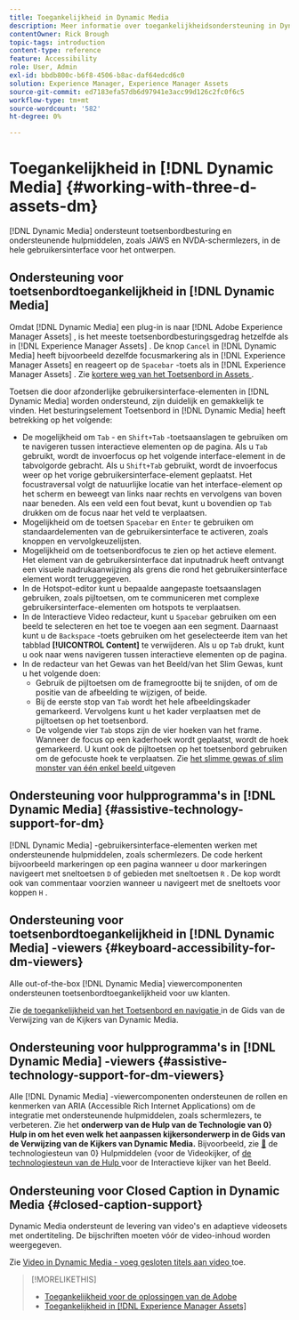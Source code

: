 ```yaml
---
title: Toegankelijkheid in Dynamic Media
description: Meer informatie over toegankelijkheidsondersteuning in Dynamic Media en Dynamic Media Viewers.
contentOwner: Rick Brough
topic-tags: introduction
content-type: reference
feature: Accessibility
role: User, Admin
exl-id: bbdb800c-b6f8-4506-b8ac-daf64edcd6c0
solution: Experience Manager, Experience Manager Assets
source-git-commit: ed7183efa57db6d97941e3acc99d126c2fc0f6c5
workflow-type: tm+mt
source-wordcount: '582'
ht-degree: 0%

---
```


# Toegankelijkheid in [!DNL Dynamic Media] {#working-with-three-d-assets-dm}

[!DNL Dynamic Media] ondersteunt toetsenbordbesturing en ondersteunende hulpmiddelen, zoals JAWS en NVDA-schermlezers, in de hele gebruikersinterface voor het ontwerpen.

## Ondersteuning voor toetsenbordtoegankelijkheid in [!DNL Dynamic Media]

Omdat [!DNL Dynamic Media] een plug-in is naar [!DNL Adobe Experience Manager Assets] , is het meeste toetsenbordbesturingsgedrag hetzelfde als in [!DNL Experience Manager Assets] . De knop `Cancel` in [!DNL Dynamic Media] heeft bijvoorbeeld dezelfde focusmarkering als in [!DNL Experience Manager Assets] en reageert op de `Spacebar` -toets als in [!DNL Experience Manager Assets] . Zie [ kortere weg van het Toetsenbord in Assets ](/help/assets/accessibility.md#keyboard-shortcuts).

Toetsen die door afzonderlijke gebruikersinterface-elementen in [!DNL Dynamic Media] worden ondersteund, zijn duidelijk en gemakkelijk te vinden. Het besturingselement Toetsenbord in [!DNL Dynamic Media] heeft betrekking op het volgende:

* De mogelijkheid om `Tab` - en `Shift+Tab` -toetsaanslagen te gebruiken om te navigeren tussen interactieve elementen op de pagina.
Als u `Tab` gebruikt, wordt de invoerfocus op het volgende interface-element in de tabvolgorde gebracht. Als u `Shift+Tab` gebruikt, wordt de invoerfocus weer op het vorige gebruikersinterface-element geplaatst.
Het focustraversal volgt de natuurlijke locatie van het interface-element op het scherm en beweegt van links naar rechts en vervolgens van boven naar beneden. Als een veld een fout bevat, kunt u bovendien op `Tab` drukken om de focus naar het veld te verplaatsen.
* Mogelijkheid om de toetsen `Spacebar` en `Enter` te gebruiken om standaardelementen van de gebruikersinterface te activeren, zoals knoppen en vervolgkeuzelijsten.
* Mogelijkheid om de toetsenbordfocus te zien op het actieve element. Het element van de gebruikersinterface dat inputnadruk heeft ontvangt een visuele nadrukaanwijzing als grens die rond het gebruikersinterface element wordt teruggegeven.
* In de Hotspot-editor kunt u bepaalde aangepaste toetsaanslagen gebruiken, zoals pijltoetsen, om te communiceren met complexe gebruikersinterface-elementen om hotspots te verplaatsen.
* In de Interactieve Video redacteur, kunt u `Spacebar` gebruiken om een beeld te selecteren en het toe te voegen aan een segment. Daarnaast kunt u de `Backspace` -toets gebruiken om het geselecteerde item van het tabblad **[!UICONTROL Content]** te verwijderen. Als u op `Tab` drukt, kunt u ook naar wens navigeren tussen interactieve elementen op de pagina.
* In de redacteur van het Gewas van het Beeld/van het Slim Gewas, kunt u het volgende doen:
   * Gebruik de pijltoetsen om de framegrootte bij te snijden, of om de positie van de afbeelding te wijzigen, of beide.
   * Bij de eerste stop van `Tab` wordt het hele afbeeldingskader gemarkeerd. Vervolgens kunt u het kader verplaatsen met de pijltoetsen op het toetsenbord.
   * De volgende vier `Tab` stops zijn de vier hoeken van het frame. Wanneer de focus op een kaderhoek wordt geplaatst, wordt de hoek gemarkeerd. U kunt ook de pijltoetsen op het toetsenbord gebruiken om de gefocuste hoek te verplaatsen.
Zie [ het slimme gewas of slim monster van één enkel beeld ](/help/assets/image-profiles.md#editing-the-smart-crop-or-smart-swatch-of-a-single-image) uitgeven

<!-- Keyboarding is the same because Dynamic Media is using the same UI library (Coral 3 (AEM 6.5) or Coral Spectrum (in Skyline)) as entire AEM Assets.  -->

<!-- In the Hotspot editor, Dynamic Media lets you use arrow keys to control the position of a hot spot. See [Carousel Banners](/help/assets/dynamic-media/carousel-banners.md#adding-hotspots-or-image-maps-to-an-image-banner) or [Interactive Images](/help/assets/dynamic-media/interactive-images.md#adding-hotspots-to-an-image-banner)  -->

<!-- I think we should definitely mention this in the DM-specific area of documentation for keyboard support. -->

<!-- I would not get into much of details of specific keyboard support logic of these editors. One of the reasons - chances are that accessibility support will receive Phase2-like attention, with more holistic approach. -->

## Ondersteuning voor hulpprogramma&#39;s in [!DNL Dynamic Media] {#assistive-technology-support-for-dm}

[!DNL Dynamic Media] -gebruikersinterface-elementen werken met ondersteunende hulpmiddelen, zoals schermlezers. De code herkent bijvoorbeeld markeringen op een pagina wanneer u door markeringen navigeert met sneltoetsen `D` of gebieden met sneltoetsen `R` . De kop wordt ook van commentaar voorzien wanneer u navigeert met de sneltoets voor koppen `H` .

## Ondersteuning voor toetsenbordtoegankelijkheid in [!DNL Dynamic Media] -viewers {#keyboard-accessibility-for-dm-viewers}

Alle out-of-the-box [!DNL Dynamic Media] viewercomponenten ondersteunen toetsenbordtoegankelijkheid voor uw klanten.

Zie [ de toegankelijkheid van het Toetsenbord en navigatie ](https://experienceleague.adobe.com/docs/dynamic-media-developer-resources/library/c-keyboard-accessibility.html) in de Gids van de Verwijzing van de Kijkers van Dynamic Media.

## Ondersteuning voor hulpprogramma&#39;s in [!DNL Dynamic Media] -viewers {#assistive-technology-support-for-dm-viewers}

Alle [!DNL Dynamic Media] -viewercomponenten ondersteunen de rollen en kenmerken van ARIA (Accessible Rich Internet Applications) om de integratie met ondersteunende hulpmiddelen, zoals schermlezers, te verbeteren.
Zie het **onderwerp van de Hulp van de Technologie van 0&rbrace; Hulp in om het even welk het aanpassen kijkersonderwerp in de Gids van de Verwijzing van de Kijkers van Dynamic Media.** Bijvoorbeeld, zie [&#128279;](https://experienceleague.adobe.com/docs/dynamic-media-developer-resources/library/viewers-aem-assets-dmc/video/r-html5-video-viewer-20-assistive.html) de technologiesteun van 0&rbrace; Hulpmiddelen &lbrace;voor de Videokijker, of [ de technologiesteun van de Hulp ](https://experienceleague.adobe.com/docs/dynamic-media-developer-resources/library/viewers-for-aem-assets-only/interactive-images/c-html5-aem-interactive-image-assistive.html#viewers-for-aem-assets-only) voor de Interactieve kijker van het Beeld.

## Ondersteuning voor Closed Caption in Dynamic Media {#closed-caption-support}

Dynamic Media ondersteunt de levering van video&#39;s en adaptieve videosets met ondertiteling. De bijschriften moeten vóór de video-inhoud worden weergegeven.

Zie [ Video in Dynamic Media - voeg gesloten titels aan video ](/help/assets/video.md#adding-captions-to-video) toe.

>[!MORELIKETHIS]
>
>* [ Toegankelijkheid voor de oplossingen van de Adobe ](https://www.adobe.com/accessibility.html)
>* [ Toegankelijkheid in  [!DNL Experience Manager Assets]](/help/assets/accessibility.md)
